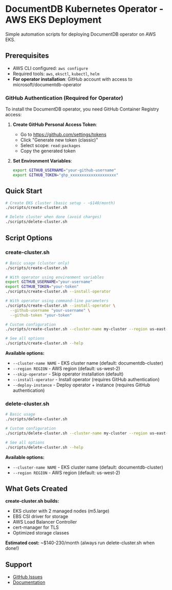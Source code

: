 # DocumentDB Kubernetes Operator - AWS EKS Deployment

Simple automation scripts for deploying DocumentDB operator on AWS EKS.

## Prerequisites

- AWS CLI configured: `aws configure`
- Required tools: `aws`, `eksctl`, `kubectl`, `helm`
- **For operator installation**: GitHub account with access to microsoft/documentdb-operator

### GitHub Authentication (Required for Operator)

To install the DocumentDB operator, you need GitHub Container Registry access:

1. **Create GitHub Personal Access Token**:
   - Go to https://github.com/settings/tokens
   - Click "Generate new token (classic)"
   - Select scope: `read:packages`
   - Copy the generated token

2. **Set Environment Variables**:
   ```bash
   export GITHUB_USERNAME="your-github-username"
   export GITHUB_TOKEN="ghp_xxxxxxxxxxxxxxxxxxxx"
   ```

## Quick Start

```bash
# Create EKS cluster (basic setup - ~$140/month)
./scripts/create-cluster.sh

# Delete cluster when done (avoid charges)
./scripts/delete-cluster.sh
```

## Script Options

### create-cluster.sh
```bash
# Basic usage (cluster only)
./scripts/create-cluster.sh

# With operator using environment variables
export GITHUB_USERNAME="your-username"
export GITHUB_TOKEN="your-token"
./scripts/create-cluster.sh --install-operator

# With operator using command-line parameters
./scripts/create-cluster.sh --install-operator \
  --github-username "your-username" \
  --github-token "your-token"

# Custom configuration
./scripts/create-cluster.sh --cluster-name my-cluster --region us-east-1

# See all options
./scripts/create-cluster.sh --help
```

**Available options:**
- `--cluster-name NAME` - EKS cluster name (default: documentdb-cluster)
- `--region REGION` - AWS region (default: us-west-2)
- `--skip-operator` - Skip operator installation (default)
- `--install-operator` - Install operator (requires GitHub authentication)
- `--deploy-instance` - Deploy operator + instance (requires GitHub authentication)

### delete-cluster.sh
```bash
# Basic usage
./scripts/delete-cluster.sh

# Custom configuration  
./scripts/delete-cluster.sh --cluster-name my-cluster --region us-east-1

# See all options
./scripts/delete-cluster.sh --help
```

**Available options:**
- `--cluster-name NAME` - EKS cluster name (default: documentdb-cluster)
- `--region REGION` - AWS region (default: us-west-2)

## What Gets Created

**create-cluster.sh builds:**
- EKS cluster with 2 managed nodes (m5.large)
- EBS CSI driver for storage
- AWS Load Balancer Controller
- cert-manager for TLS
- Optimized storage classes

**Estimated cost:** ~$140-230/month (always run delete-cluster.sh when done!)

## Support

- [GitHub Issues](https://github.com/microsoft/documentdb-kubernetes-operator/issues)
- [Documentation](https://microsoft.github.io/documentdb-kubernetes-operator)